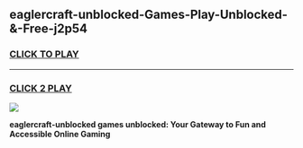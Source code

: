 
## eaglercraft-unblocked-Games-Play-Unblocked-&-Free-j2p54
<h3>
<a href="https://premium76.site?title=eaglercraft-unblocked&ref=24A">CLICK TO PLAY</a></h3>
<hr>

<h3>
<a href="https://premium76.site?title=eaglercraft-unblocked&ref=24A">CLICK 2 PLAY</a>
  
</h3>

<a href="https://premium76.site?title=eaglercraft-unblocked&ref=24A"><img src="https://clearcache.store/games.png"></a>


**eaglercraft-unblocked games unblocked: Your Gateway to Fun and Accessible Online Gaming**

